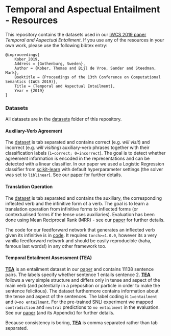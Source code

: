 # Temporal and Aspectual Entailment - Resources #

This repository contains the datasets used in our [IWCS 2019 paper](https://github.com/tttthomasssss/iwcs2019/blob/master/TemporalAndAspectualEntailment.pdf) _Temporal and Aspectual Entailment_. If you use any of the resources in your own work, please use the following bibtex entry:

```
@inproceedings{
	Kober_2019,
	Address = {Gothenburg, Sweden},
	Author = {Kober, Thomas and Bijl de Vroe, Sander and Steedman, Mark},
	Booktitle = {Proceedings of the 13th Conference on Computational Semantics (IWCS 2019)},
	Title = {Temporal and Aspectual Entailment},
	Year = {2019}
}
```

### Datasets ###

All datasets are in the [datasets](https://github.com/tttthomasssss/iwcs2019/tree/master/datasets) folder of this repository.

#### Auxiliary-Verb Agreement ####

The [dataset](https://github.com/tttthomasssss/iwcs2019/blob/master/datasets/aux_verb_agreement.txt) is tab separated and contains correct (e.g. _will visit_) and incorrect (e.g. _will visiting_) auxiliary-verb phrases together with their classification labels (`1=correct; 0=incorrect`). The goal is to detect whether agreement information is encoded in the representations and can be detected with a linear classifier. In our paper we used a Logistic Regression classifier from [scikit-learn](https://scikit-learn.org/stable/modules/generated/sklearn.linear_model.LogisticRegression.html#sklearn-linear-model-logisticregression) with default hyperparameter settings (the solver was set to `liblinear`). See our [paper]((https://github.com/tttthomasssss/iwcs2019/blob/master/TemporalAndAspectualEntailment.pdf)) for further details.

#### Translation Operation ####

The [dataset](https://github.com/tttthomasssss/iwcs2019/blob/master/datasets/translation_operation.txt) is tab separated and contains the auxiliary, the corresponding inflected verb and the infinitive form of a verb. The goal is to learn a translation operation from infinitive forms to inflected forms (or contextualised forms if the tense uses auxiliaries). Evaluation has been done using Mean Reciprocal Rank (MRR) - see our [paper]((https://github.com/tttthomasssss/iwcs2019/blob/master/TemporalAndAspectualEntailment.pdf)) for further details.

The code for our feedforward network that generates an inflected verb given its infinitive is in [code](https://github.com/tttthomasssss/iwcs2019/tree/master/code). It requires `torch>=1.0.0`, however its a very vanilla feedforward network and should be easily reproducible (haha, famous last words!) in any other framework too.

#### Temporal Entailment Assessment (TEA) ####

**[TEA](https://github.com/tttthomasssss/iwcs2019/blob/master/datasets/TEA.txt)** is an entailment dataset in our [paper]((https://github.com/tttthomasssss/iwcs2019/blob/master/TemporalAndAspectualEntailment.pdf)) and contains 11138 sentence pairs. The labels specify whether sentence 1 entails sentence 2. **[TEA](https://github.com/tttthomasssss/iwcs2019/blob/master/datasets/TEA.txt)** follows a very simple structure and differs only in tense and aspect of the main verb (and potentially in a preposition or particle in order to make the sentence felicitous). The dataset furthermore contains information about the tense and aspect of the sentences. The label coding is `1=entailment` and `0=no entailment`. For the pre-trained SNLI experiment we mapped `contradiction` and `neutral` predictions to `no entailment` in the evaluation.  See our [paper]((https://github.com/tttthomasssss/iwcs2019/blob/master/TemporalAndAspectualEntailment.pdf)) (and its Appendix) for further details.

Because consistency is boring, **[TEA](https://github.com/tttthomasssss/iwcs2019/blob/master/datasets/TEA.txt)** is comma separated rather than tab separated.